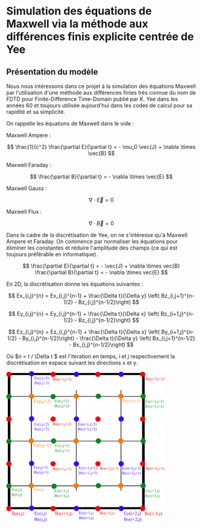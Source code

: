 # Simulation des équations de Maxwell via la méthode aux différences finis explicite centrée de Yee

## Présentation du modèle

Nous nous intéressons dans ce projet à la simulation des équations Maxwell par l'utilisation d'une méthode aux différences finies très connue du nom de FDTD pour Finite-Difference Time-Domain publié par K. Yee dans les années 60 et toujours utilisée aujourd'hui dans les codes de calcul pour sa rapidité et sa simplicité.

On rappelle les équations de Maxwell dans le vide :

Maxwell Ampere :

$$
\frac{1}{c^2} \frac{\partial E}{\partial t}  = - \mu_0 \vec{J} + \nabla \times \vec{B}
$$

Maxwell Faraday :

$$
\frac{\partial B}{\partial t} = - \nabla \times \vec{E}
$$

Maxwell Gauss :

$$
\nabla \cdot \vec{E} = 0
$$

Maxwell Flux :

$$
\nabla \cdot \vec{B} = 0
$$

Dans le cadre de la discrétisation de Yee, on ne s'intéresse qu'à Maxwell Ampere et Faraday. On commence par normaliser les équations pour éliminer les constantes et réduire l'amplitude des champs (ce qui est toujours préférable en informatique).

$$
\frac{\partial E}{\partial t} = - \vec{J} + \nabla \times vec{B}
\frac{\partial B}{\partial t} = - \nabla \times vec{E}
$$

En 2D, la discrétisation donne les équations suivantes :
        
$$
Ex_{i,j}^{n} = Ex_{i,j}^{n-1} + \frac{\Delta t}{\Delta y} \left( Bz_{i,j+1}^{n-1/2}  - Bz_{i,j}^{n-1/2}\right)
$$

$$
Ey_{i,j}^{n} = Ey_{i,j}^{n-1} + \frac{\Delta t}{\Delta x} \left( Bz_{i+1,j}^{n-1/2}  - Bz_{i,j}^{n-1/2}\right)
$$

$$
Ez_{i,j}^{n} = Ez_{i,j}^{n-1} + \frac{\Delta t}{\Delta x} \left( By_{i+1,j}^{n-1/2}  - By_{i,j}^{n-1/2}\right) - \frac{\Delta t}{\Delta y} \left( Bx_{i,j+1}^{n-1/2}  - Bx_{i,j}^{n-1/2}\right) 
$$

Où $n = t / \Delta t $ est l'iteration en temps, $i$ et $j$ respectivement la discrétisation en espace suivant les directions x et y.

<img src="../../support/materiel/maxwell_yee_grid.png" height="400">
